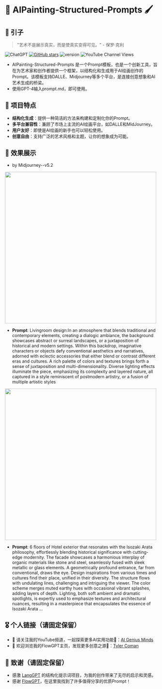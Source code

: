 # 🎨 AIPainting-Structured-Prompts 🖌️

## 🌌 引子
> "艺术不是展示真实，而是使真实变得可见。" - 保罗·克利

![ChatGPT](https://img.shields.io/badge/chatGPT-74aa9c?style=for-the-badge&logo=openai&logoColor=white)
[![GitHub stars](https://img.shields.io/github/stars/zhutyler21/AIPainting-Structured-Prompts?style=social)](https://github.com/zhutyler21/AIPainting-Structured-Prompts)
![version](https://img.shields.io/badge/version-1.0-blue)
![YouTube Channel Views](https://img.shields.io/youtube/channel/views/UCt0wyEJC7XbJCretDO-jacA)

- AIPainting-Structured-Prompts 是一个Prompt模板，也是一个创新工具，旨在为艺术家和创作者提供一个框架，以结构化和生成用于AI绘画创作的Prompt。该模板支持DALLE、Midjourney等多个平台，是连接创意想象和AI艺术生成的桥梁。
- 使用GPT-4输入prompt.md，即可使用。

## 📜 项目特点

- **结构化生成**：提供一种简洁的方法来构建和定制化你的Prompt。
- **多平台兼容性**：兼顾了市场上主流的AI绘画平台，如DALLE和MidJourney。
- **用户友好**：即使是AI绘画的新手也可以轻松使用。
- **创意自由**：支持广泛的艺术风格和主题，让你的想象成为可能。

## 🎨 效果展示 
- by Midjourney--v5.2
<img src="./previews/1.png" width="500">

- **Prompt**:
Livingroom design:In an atmosphere that blends traditional and contemporary elements, creating a dialogic ambiance, the background showcases abstract or surreal landscapes, or a juxtaposition of historical and modern settings. Within this backdrop, imaginative characters or objects defy conventional aesthetics and narratives, adorned with eclectic accessories that either blend or contrast different eras and cultures. A rich palette of colors and textures brings forth a sense of juxtaposition and multi-dimensionality. Diverse lighting effects illuminate the piece, emphasizing its complexity and layered nature, all captured in a style reminiscent of postmodern artistry, or a fusion of multiple artistic styles 

<img src="./previews/2.png" width="500">

- **Prompt**:
6 floors of Hotel exterior that resonates with the Isozaki Arata philosophy, effortlessly blending historical significance with cutting-edge modernity. The facade showcases a harmonious interplay of organic materials like stone and steel, seamlessly fused with sleek metallic or glass elements. A geometrically profound entrance, far from conventional, draws the eye. Design inspirations from various times and cultures find their place, unified in their diversity. The structure flows with undulating lines, challenging and intriguing the viewer. The color scheme merges muted earthy hues with occasional vibrant splashes, adding layers of depth. Lighting, both soft ambient and dramatic spotlights, is expertly used to emphasize textures and architectural nuances, resulting in a masterpiece that encapsulates the essence of Isozaki Arata 
...

## 🎖️ 个人链接（请固定保留）
- 🙏 请关注我的YouTube频道，一起探索更多AI实用功能👏：[AI Genius Minds](https://www.youtube.com/@AIGeniusMinds)
- 🙏 欢迎浏览我的FlowGPT主页，发现更多创意之源👏：[Tyler Coman](https://flowgpt.com/@tyler-coman)

## 🍁 致谢（请固定保留）
- 感激 [LangGPT](https://github.com/yzfly/LangGPT) 的结构化提示词项目，为我的创作带来了无尽的启示和灵感。
- 感谢 [FlowGPT](https://flowgpt.com/)，在这里我找到了许多值得分享的优质Prompt！

